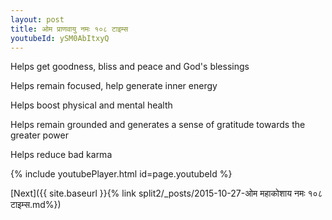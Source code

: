 ```yaml
---
layout: post
title: ओम प्राणवायु नमः १०८ टाइम्स
youtubeId: ySM0AbItxyQ
---
```

 
 
Helps get goodness, bliss and peace and God's blessings
 
Helps remain focused, help generate inner energy 
 
Helps boost physical and mental health 
 
Helps remain grounded and generates a sense of gratitude towards the greater power 
 
Helps reduce bad karma
 
 
 
 


{% include youtubePlayer.html id=page.youtubeId %}
 
[Next]({{ site.baseurl }}{% link  split2/_posts/2015-10-27-ओम महाकोशाय नमः १०८ टाइम्स.md%})
 
